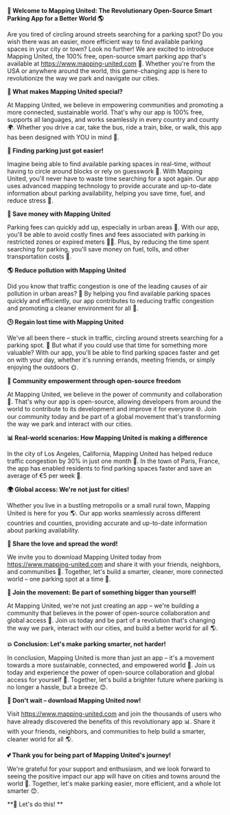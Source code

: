 **🚀 Welcome to Mapping United: The Revolutionary Open-Source Smart Parking App for a Better World 🌎**

Are you tired of circling around streets searching for a parking spot? Do you wish there was an easier, more efficient way to find available parking spaces in your city or town? Look no further! We are excited to introduce Mapping United, the 100% free, open-source smart parking app that's available at https://www.mapping-united.com 📱. Whether you're from the USA or anywhere around the world, this game-changing app is here to revolutionize the way we park and navigate our cities.

**🌟 What makes Mapping United special?**

At Mapping United, we believe in empowering communities and promoting a more connected, sustainable world. That's why our app is 100% free, supports all languages, and works seamlessly in every country and county 🌍. Whether you drive a car, take the bus, ride a train, bike, or walk, this app has been designed with YOU in mind 👥.

**🚗 Finding parking just got easier!**

Imagine being able to find available parking spaces in real-time, without having to circle around blocks or rely on guesswork 🤔. With Mapping United, you'll never have to waste time searching for a spot again. Our app uses advanced mapping technology to provide accurate and up-to-date information about parking availability, helping you save time, fuel, and reduce stress 💪.

**💸 Save money with Mapping United**

Parking fees can quickly add up, especially in urban areas 🚗. With our app, you'll be able to avoid costly fines and fees associated with parking in restricted zones or expired meters 🙅‍♂️. Plus, by reducing the time spent searching for parking, you'll save money on fuel, tolls, and other transportation costs 💸.

**🌎 Reduce pollution with Mapping United**

Did you know that traffic congestion is one of the leading causes of air pollution in urban areas? 🚨 By helping you find available parking spaces quickly and efficiently, our app contributes to reducing traffic congestion and promoting a cleaner environment for all 🌿.

**🕒 Regain lost time with Mapping United**

We've all been there – stuck in traffic, circling around streets searching for a parking spot. 🤯 But what if you could use that time for something more valuable? With our app, you'll be able to find parking spaces faster and get on with your day, whether it's running errands, meeting friends, or simply enjoying the outdoors 🌞.

**👥 Community empowerment through open-source freedom**

At Mapping United, we believe in the power of community and collaboration 💪. That's why our app is open-source, allowing developers from around the world to contribute to its development and improve it for everyone 🌐. Join our community today and be part of a global movement that's transforming the way we park and interact with our cities.

**📊 Real-world scenarios: How Mapping United is making a difference**

In the city of Los Angeles, California, Mapping United has helped reduce traffic congestion by 30% in just one month 🚗. In the town of Paris, France, the app has enabled residents to find parking spaces faster and save an average of €5 per week 💸.

**🌍 Global access: We're not just for cities!**

Whether you live in a bustling metropolis or a small rural town, Mapping United is here for you 🌎. Our app works seamlessly across different countries and counties, providing accurate and up-to-date information about parking availability.

**💬 Share the love and spread the word!**

We invite you to download Mapping United today from https://www.mapping-united.com and share it with your friends, neighbors, and communities 🤩. Together, let's build a smarter, cleaner, more connected world – one parking spot at a time 💪.

**🎉 Join the movement: Be part of something bigger than yourself!**

At Mapping United, we're not just creating an app – we're building a community that believes in the power of open-source collaboration and global access 🌟. Join us today and be part of a revolution that's changing the way we park, interact with our cities, and build a better world for all 🌎.

**💥 Conclusion: Let's make parking smarter, not harder!**

In conclusion, Mapping United is more than just an app – it's a movement towards a more sustainable, connected, and empowered world 🌟. Join us today and experience the power of open-source collaboration and global access for yourself 💪. Together, let's build a brighter future where parking is no longer a hassle, but a breeze 😊.

**👋 Don't wait – download Mapping United now!**

Visit https://www.mapping-united.com and join the thousands of users who have already discovered the benefits of this revolutionary app 📊. Share it with your friends, neighbors, and communities to help build a smarter, cleaner world for all 🌎.

**💕 Thank you for being part of Mapping United's journey!**

We're grateful for your support and enthusiasm, and we look forward to seeing the positive impact our app will have on cities and towns around the world 🌟. Together, let's make parking easier, more efficient, and a whole lot smarter 😊.

**🚀 Let's do this! **